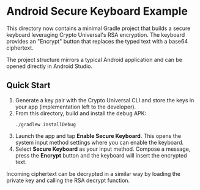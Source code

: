 # Android Secure Keyboard Example

This directory now contains a minimal Gradle project that builds a secure
keyboard leveraging Crypto Universal's RSA encryption. The keyboard provides an
"Encrypt" button that replaces the typed text with a base64 ciphertext.

The project structure mirrors a typical Android application and can be opened
directly in Android Studio.

## Quick Start

1. Generate a key pair with the Crypto Universal CLI and store the keys in your
   app (implementation left to the developer).
2. From this directory, build and install the debug APK:
   ```
   ./gradlew installDebug
   ```
3. Launch the app and tap **Enable Secure Keyboard**. This opens the system
   input method settings where you can enable the keyboard.
4. Select **Secure Keyboard** as your input method. Compose a message, press the
   **Encrypt** button and the keyboard will insert the encrypted text.

Incoming ciphertext can be decrypted in a similar way by loading the private
key and calling the RSA decrypt function.

